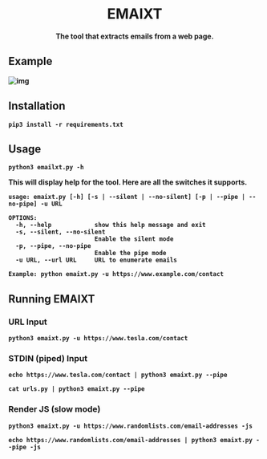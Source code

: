 <h1 align="center"><b>EMAIXT<b></h1>
<p align="center"><b>The tool that extracts emails from a web page.</b></p>

## Example
![img](https://github.com/uxcardoso/emaixt/blob/master/img/screen.png?raw=false)

## Installation
```console
pip3 install -r requirements.txt
```

## Usage
```console
python3 emailxt.py -h
```
This will display help for the tool. Here are all the switches it supports.

```console
usage: emaixt.py [-h] [-s | --silent | --no-silent] [-p | --pipe | --no-pipe] -u URL

OPTIONS:
  -h, --help            show this help message and exit
  -s, --silent, --no-silent
                        Enable the silent mode
  -p, --pipe, --no-pipe
                        Enable the pipe mode
  -u URL, --url URL     URL to enumerate emails

Example: python emaixt.py -u https://www.example.com/contact
```

## Running EMAIXT

### URL Input
```console
python3 emaixt.py -u https://www.tesla.com/contact
```
### STDIN (piped) Input
```console
echo https://www.tesla.com/contact | python3 emaixt.py --pipe
```
```console
cat urls.py | python3 emaixt.py --pipe
```
### Render JS (slow mode)
```console
python3 emaixt.py -u https://www.randomlists.com/email-addresses -js
```
```console
echo https://www.randomlists.com/email-addresses | python3 emaixt.py --pipe -js
```